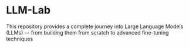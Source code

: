 # LLM-Lab
This repository provides a complete journey into Large Language Models (LLMs) — from building them from scratch to advanced fine-tuning techniques
